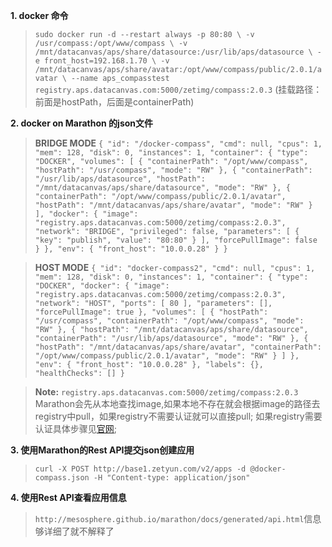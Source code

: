 **1. docker 命令**
> `sudo docker run -d --restart always -p 80:80 \
  -v /usr/compass:/opt/www/compass \
  -v /mnt/datacanvas/aps/share/datasource:/usr/lib/aps/datasource \
  -e front_host=192.168.1.70 \
  -v /mnt/datacanvas/aps/share/avatar:/opt/www/compass/public/2.0.1/avatar \
  --name aps_compasstest registry.aps.datacanvas.com:5000/zetimg/compass:2.0.3`
> (挂载路径：前面是hostPath，后面是containerPath)

**2. docker on Marathon 的json文件**
> **BRIDGE MODE**
> `{
  "id": "/docker-compass",
  "cmd": null,
  "cpus": 1,
  "mem": 128,
  "disk": 0,
  "instances": 1,
  "container": {
    "type": "DOCKER",
    "volumes": [
      {
        "containerPath": "/opt/www/compass",
        "hostPath": "/usr/compass",
        "mode": "RW"
      },
      {
        "containerPath": "/usr/lib/aps/datasource",
        "hostPath": "/mnt/datacanvas/aps/share/datasource",
        "mode": "RW"
      },
      {
        "containerPath": "/opt/www/compass/public/2.0.1/avatar",
        "hostPath": "/mnt/datacanvas/aps/share/avatar",
        "mode": "RW"
      }
    ],
    "docker": {
      "image": "registry.aps.datacanvas.com:5000/zetimg/compass:2.0.3",
      "network": "BRIDGE",
      "privileged": false,
      "parameters": [
        {
          "key": "publish",
          "value": "80:80"
        }
      ],
      "forcePullImage": false
    }
  },
  "env": {
    "front_host": "10.0.0.28"
  }
}`

> **HOST MODE**
> `{
  "id": "docker-compass2",
  "cmd": null,
  "cpus": 1,
  "mem": 128,
  "disk": 0,
  "instances": 1,
  "container": {
    "type": "DOCKER",
    "docker": {
      "image": "registry.aps.datacanvas.com:5000/zetimg/compass:2.0.3",
      "network": "HOST",
      "ports": [
        80
      ],
      "parameters": [],
      "forcePullImage": true
    },
    "volumes": [
      {
        "hostPath": "/usr/compass",
        "containerPath": "/opt/www/compass",
        "mode": "RW"
      },
      {
        "hostPath": "/mnt/datacanvas/aps/share/datasource",
        "containerPath": "/usr/lib/aps/datasource",
        "mode": "RW"
      },
      {
        "hostPath": "/mnt/datacanvas/aps/share/avatar",
        "containerPath": "/opt/www/compass/public/2.0.1/avatar",
        "mode": "RW"
      }
    ]
  },
  "env": {
    "front_host": "10.0.0.28"
  },
  "labels": {},
  "healthChecks": []
}`

> **Note:**
> `registry.aps.datacanvas.com:5000/zetimg/compass:2.0.3`
> Marathon会先从本地查找image,如果本地不存在就会根据image的路径去registry中pull，如果registry不需要认证就可以直接pull;
> 如果registry需要认证具体步骤见[官网](http://mesosphere.github.io/marathon/docs/native-docker-private-registry.html);

**3. 使用Marathon的Rest API提交json创建应用**
> `curl -X POST http://base1.zetyun.com/v2/apps -d @docker-compass.json -H "Content-type: application/json"`

**4. 使用Rest API查看应用信息**
> `http://mesosphere.github.io/marathon/docs/generated/api.html`信息够详细了就不解释了
